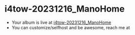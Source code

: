# i4tow-20231216_ManoHome
- Your album is live at [i4tow-20231216_ManoHome](https://rathnasorg.github.io/i4tow/a/i4tow-20231216_ManoHome/0/d750rw.github.io)
- You can customize/selfhost and be awesome, reach me at 
